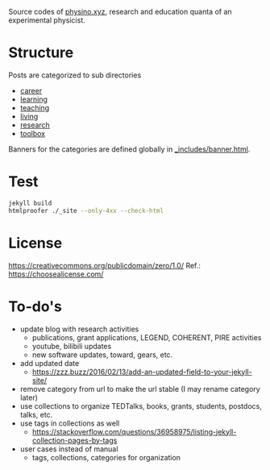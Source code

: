---
---
Source codes of [physino.xyz](http://www.physino.xyz), research and education quanta of an experimental physicist.

# Structure

Posts are categorized to sub directories

- [career](career/)
- [learning](learning/)
- [teaching](teaching/)
- [living](living/)
- [research](research/)
- [toolbox](toolbox/)

Banners for the categories are defined globally in [_includes/banner.html](_includes/banner.html).

# Test

~~~sh
jekyll build
htmlproofer ./_site --only-4xx --check-html
~~~

# License

<https://creativecommons.org/publicdomain/zero/1.0/>
Ref.: <https://choosealicense.com/>

# To-do's

- update blog with research activities
  - publications, grant applications, LEGEND, COHERENT, PIRE activities
  - youtube, bilibili updates
  - new software updates, toward, gears, etc.
- add updated date
  - <https://zzz.buzz/2016/02/13/add-an-updated-field-to-your-jekyll-site/>
- remove category from url to make the url stable (I may rename category later)
- use collections to organize TEDTalks, books, grants, students, postdocs, talks, etc.
- use tags in collections as well
  - <https://stackoverflow.com/questions/36958975/listing-jekyll-collection-pages-by-tags>
- user cases instead of manual
  - tags, collections, categories for organization
